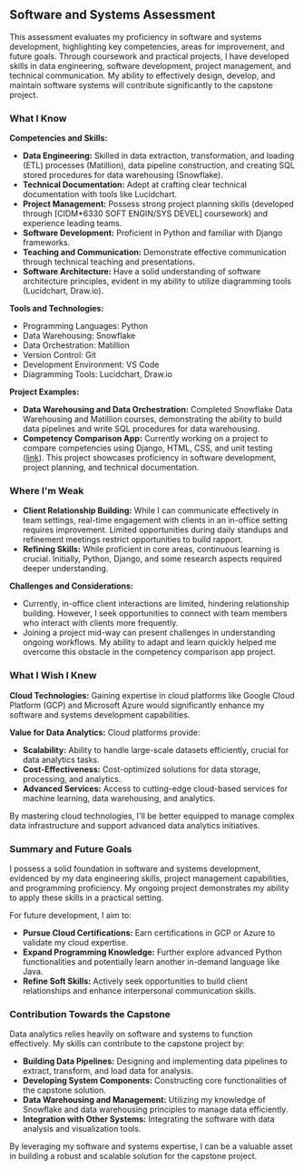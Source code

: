 ## Software and Systems Assessment
This assessment evaluates my proficiency in software and systems development, highlighting key competencies, areas for improvement, and future goals. Through coursework and practical projects, I have developed skills in data engineering, software development, project management, and technical communication. My ability to effectively design, develop, and maintain software systems will contribute significantly to the capstone project.

### What I Know

**Competencies and Skills:**

-   **Data Engineering:** Skilled in data extraction, transformation, and loading (ETL) processes (Matillion), data pipeline construction, and creating SQL stored procedures for data warehousing (Snowflake).
-   **Technical Documentation:** Adept at crafting clear technical documentation with tools like Lucidchart.
-   **Project Management:** Possess strong project planning skills (developed through [CIDM*6330 SOFT ENGIN/SYS DEVEL] coursework) and experience leading teams.
-   **Software Development:** Proficient in Python and familiar with Django frameworks.
-   **Teaching and Communication:** Demonstrate effective communication through technical teaching and presentations.
-   **Software Architecture:** Have a solid understanding of software architecture principles, evident in my ability to utilize diagramming tools (Lucidchart, Draw.io).

**Tools and Technologies:**

-   Programming Languages: Python
-   Data Warehousing: Snowflake
-   Data Orchestration: Matillion
-   Version Control: Git
-   Development Environment: VS Code
-   Diagramming Tools: Lucidchart, Draw.io

**Project Examples:**

-   **Data Warehousing and Data Orchestration:** Completed Snowflake Data Warehousing and Matillion courses, demonstrating the ability to build data pipelines and write SQL procedures for data warehousing.
-   **Competency Comparison App:** Currently working on a project to compare competencies using Django, HTML, CSS, and unit testing ([link](https://github.com/AdityaJagdale/sessions_demo_c3t.git)). This project showcases proficiency in software development, project planning, and technical documentation.

### Where I'm Weak

-   **Client Relationship Building:** While I can communicate effectively in team settings, real-time engagement with clients in an in-office setting requires improvement. Limited opportunities during daily standups and refinement meetings restrict opportunities to build rapport.
-   **Refining Skills:** While proficient in core areas, continuous learning is crucial. Initially, Python, Django, and some research aspects required deeper understanding.

**Challenges and Considerations:**

-   Currently, in-office client interactions are limited, hindering relationship building. However, I seek opportunities to connect with team members who interact with clients more frequently.
-   Joining a project mid-way can present challenges in understanding ongoing workflows. My ability to adapt and learn quickly helped me overcome this obstacle in the competency comparison app project.

### What I Wish I Knew

**Cloud Technologies:** Gaining expertise in cloud platforms like Google Cloud Platform (GCP) and Microsoft Azure would significantly enhance my software and systems development capabilities.

**Value for Data Analytics:** Cloud platforms provide:

-   **Scalability:** Ability to handle large-scale datasets efficiently, crucial for data analytics tasks.
-   **Cost-Effectiveness:** Cost-optimized solutions for data storage, processing, and analytics.
-   **Advanced Services:** Access to cutting-edge cloud-based services for machine learning, data warehousing, and analytics.

By mastering cloud technologies, I'll be better equipped to manage complex data infrastructure and support advanced data analytics initiatives.

### Summary and Future Goals

I possess a solid foundation in software and systems development, evidenced by my data engineering skills, project management capabilities, and programming proficiency. My ongoing project demonstrates my ability to apply these skills in a practical setting.

For future development, I aim to:

-   **Pursue Cloud Certifications:** Earn certifications in GCP or Azure to validate my cloud expertise.
-   **Expand Programming Knowledge:** Further explore advanced Python functionalities and potentially learn another in-demand language like Java.
-   **Refine Soft Skills:** Actively seek opportunities to build client relationships and enhance interpersonal communication skills.

### Contribution Towards the Capstone

Data analytics relies heavily on software and systems to function effectively. My skills can contribute to the capstone project by:

-   **Building Data Pipelines:** Designing and implementing data pipelines to extract, transform, and load data for analysis.
-   **Developing System Components:** Constructing core functionalities of the capstone solution.
-   **Data Warehousing and Management:** Utilizing my knowledge of Snowflake and data warehousing principles to manage data efficiently.
-   **Integration with Other Systems:** Integrating the software with data analysis and visualization tools.

By leveraging my software and systems expertise, I can be a valuable asset in building a robust and scalable solution for the capstone project.
